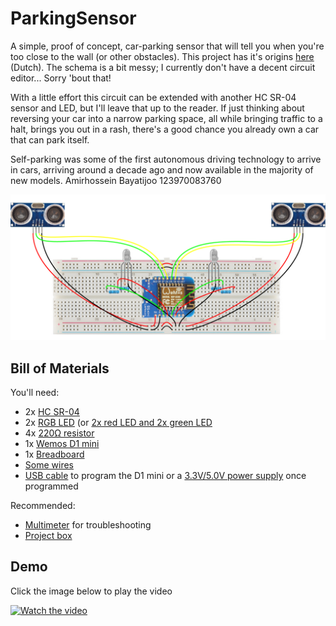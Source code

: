 # ParkingSensor

A simple, proof of concept, car-parking sensor that will tell you when you're too close to the wall (or other obstacles). This project has it's origins [here](https://gathering.tweakers.net/forum/list_messages/1967946) (Dutch). The schema is a bit messy; I currently don't have a decent circuit editor... Sorry 'bout that!

With a little effort this circuit can be extended with another HC SR-04 sensor and LED, but I'll leave that up to the reader.
If just thinking about reversing your car into a narrow parking space, all while bringing traffic to a halt, brings you out in a rash, there's a good chance you already own a car that can park itself.

Self-parking was some of the first autonomous driving technology to arrive in cars, arriving around a decade ago and now available in the majority of new models.
Amirhossein Bayatijoo 123970083760


![Circuit](circuit/schema.png)

## Bill of Materials

You'll need:

* 2x [HC SR-04](https://www.aliexpress.com/item/32703532280.html)
* 2x [RGB LED](https://www.aliexpress.com/item/32271669442.html) (or [2x red LED and 2x green LED](https://www.aliexpress.com/item/32892747183.html)
* 4x [220Ω resistor](https://www.aliexpress.com/item/32816049069.html)
* 1x [Wemos D1 mini](https://www.aliexpress.com/item/32863218532.html)
* 1x [Breadboard](https://www.aliexpress.com/item/32256273855.html)
* [Some wires](https://www.aliexpress.com/item/32909050779.html)
* [USB cable](https://www.aliexpress.com/item/32720252498.html) to program the D1 mini or a [3.3V/5.0V power supply](https://www.aliexpress.com/item/1951850466.html) once programmed

Recommended:

* [Multimeter](https://www.aliexpress.com/item/33004463675.html) for troubleshooting
* [Project box](https://www.aliexpress.com/item/32889586884.html)

## Demo

Click the image below to play the video

[![Watch the video](https://i3.ytimg.com/vi/jdl6SVCwzJ4/hqdefault.jpg)](https://youtu.be/jdl6SVCwzJ4)
